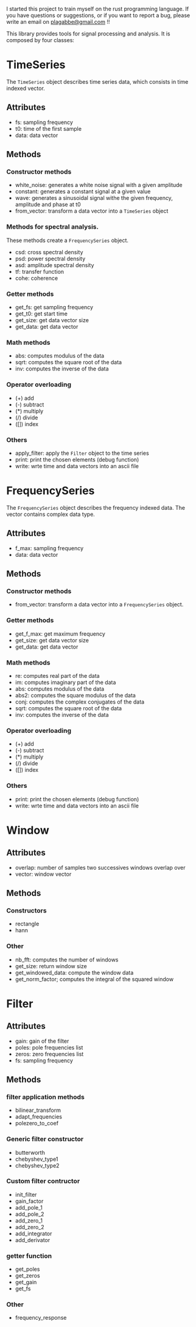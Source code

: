 I started this project to train myself on the rust programming language. If you have questions or suggestions, or if you want to report a bug, please write an email on plagabbe@gmail.com !!

This library provides tools for signal processing and analysis. It is composed by four classes:


# TimeSeries
The `TimeSeries` object describes time series data, which consists in time indexed vector.

## Attributes
 - fs: sampling frequency
 - t0: time of the first sample
 - data: data vector

## Methods

### Constructor methods
 - white_noise: generates a white noise signal with a given amplitude
 - constant: generates a constant signal at a given value
 - wave: generates a sinusoidal signal withe the given frequency, amplitude and phase at t0
 - from_vector: transform a data vector into a `TimeSeries` object
### Methods for spectral analysis.
These methods create a `FrequencySeries` object.
 - csd: cross spectral density
 - psd: power spectral density
 - asd: amplitude spectral density
 - tf: transfer function
 - cohe: coherence
### Getter methods
 - get_fs: get sampling frequency
 - get_t0: get start time
 - get_size: get data vector size
 - get_data: get data vector
### Math methods
 - abs: computes modulus of the data
 - sqrt: computes the square root of the data
 - inv: computes the inverse of the data
### Operator overloading
 - (+) add
 - (-) subtract
 - (*) multiply
 - (/) divide
 - ([]) index
### Others
 - apply_filter: apply the `Filter` object to the time series
 - print: print the chosen elements (debug function)
 - write: wrte time and data vectors into an ascii file


# FrequencySeries
The `FrequencySeries` object describes the frequency indexed data. The vector contains complex data type.

## Attributes
 - f_max: sampling frequency
 - data: data vector

## Methods

### Constructor methods
 - from_vector: transform a data vector into a `FrequencySeries` object.
### Getter methods
 - get_f_max: get maximum frequency
 - get_size: get data vector size
 - get_data: get data vector
### Math methods
 - re: computes real part of the data
 - im: computes imaginary part of the data
 - abs: computes modulus of the data
 - abs2: computes the square modulus of the data
 - conj: computes the complex conjugates of the data
 - sqrt: computes the square root of the data
 - inv: computes the inverse of the data
### Operator overloading
 - (+) add
 - (-) subtract
 - (*) multiply
 - (/) divide
 - ([]) index
### Others
 - print: print the chosen elements (debug function)
 - write: wrte time and data vectors into an ascii file


# Window

## Attributes
 - overlap: number of samples two successives windows overlap over
 - vector: window vector

## Methods

### Constructors
 - rectangle
 - hann
### Other
 - nb_fft: computes the number of windows
 - get_size: return window size
 - get_windowed_data: compute the window data
 - get_norm_factor; computes the integral of the squared window


# Filter

## Attributes
 - gain: gain of the filter
 - poles: pole frequencies list
 - zeros: zero frequencies list
 - fs: sampling frequency

## Methods

### filter application methods
 - bilinear_transform
 - adapt_frequencies
 - polezero_to_coef
### Generic filter constructor
 - butterworth
 - chebyshev_type1
 - chebyshev_type2
### Custom filter contructor
 - init_filter
 - gain_factor
 - add_pole_1
 - add_pole_2
 - add_zero_1
 - add_zero_2
 - add_integrator
 - add_derivator
### getter function
 - get_poles
 - get_zeros
 - get_gain
 - get_fs
### Other
 - frequency_response

